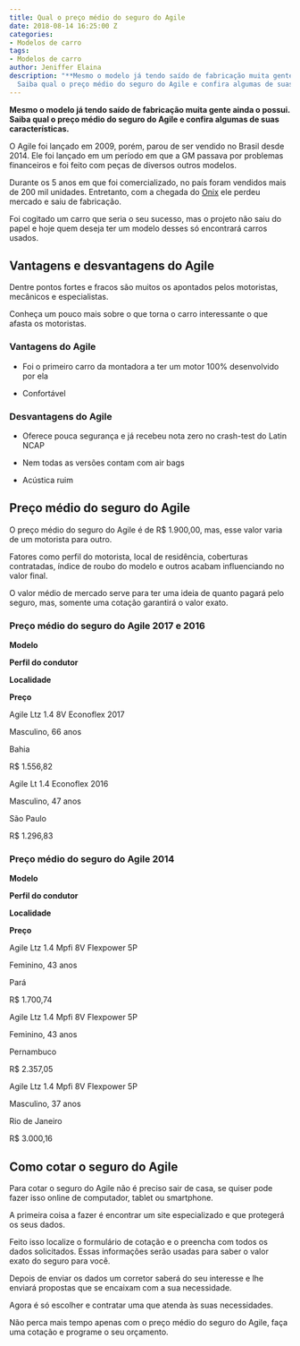 ```yaml
---
title: Qual o preço médio do seguro do Agile
date: 2018-08-14 16:25:00 Z
categories:
- Modelos de carro
tags:
- Modelos de carro
author: Jeniffer Elaina
description: "**Mesmo o modelo já tendo saído de fabricação muita gente ainda o possui.
  Saiba qual o preço médio do seguro do Agile e confira algumas de suas características.**"
---
```


**Mesmo o modelo já tendo saído de fabricação muita gente ainda o possui. Saiba qual o preço médio do seguro do Agile e confira algumas de suas características.**

O Agile foi lançado em 2009, porém, parou de ser vendido no Brasil desde 2014. Ele foi lançado em um período em que a GM passava por problemas financeiros e foi feito com peças de diversos outros modelos.

Durante os 5 anos em que foi comercializado, no país foram vendidos mais de 200 mil unidades. Entretanto, com a chegada do [Onix](https://www.segurodeautomovel.org/preco-medio-do-seguro-do-onix) ele perdeu mercado e saiu de fabricação.

Foi cogitado um carro que seria o seu sucesso, mas o projeto não saiu do papel e hoje quem deseja ter um modelo desses só encontrará carros usados.

## **Vantagens e desvantagens do Agile**

Dentre pontos fortes e fracos são muitos os apontados pelos motoristas, mecânicos e especialistas.

Conheça um pouco mais sobre o que torna o carro interessante o que afasta os motoristas.

### Vantagens do Agile

* Foi o primeiro carro da montadora a ter um motor 100% desenvolvido por ela

* Confortável

### Desvantagens do Agile

* Oferece pouca segurança e já recebeu nota zero no crash-test do Latin NCAP

* Nem todas as versões contam com air bags

* Acústica ruim

## **Preço médio do seguro do Agile**

O preço médio do seguro do Agile é de R$ 1.900,00, mas, esse valor varia de um motorista para outro.

Fatores como perfil do motorista, local de residência, coberturas contratadas, índice de roubo do modelo e outros acabam influenciando no valor final.

O valor médio de mercado serve para ter uma ideia de quanto pagará pelo seguro, mas, somente uma cotação garantirá o valor exato.

### **Preço médio do seguro do Agile 2017 e 2016**

**Modelo**

**Perfil do condutor**

**Localidade**

**Preço**

Agile Ltz 1.4 8V Econoflex 2017

Masculino, 66 anos

Bahia

R$ 1.556,82

Agile Lt 1.4 Econoflex 2016

Masculino, 47 anos

São Paulo

R$ 1.296,83

### **Preço médio do seguro do Agile 2014**

**Modelo**

**Perfil do condutor**

**Localidade**

**Preço**

Agile Ltz 1.4 Mpfi 8V Flexpower 5P

Feminino, 43 anos

Pará

R$ 1.700,74

Agile Ltz 1.4 Mpfi 8V Flexpower 5P

Feminino, 43 anos

Pernambuco

R$ 2.357,05

Agile Ltz 1.4 Mpfi 8V Flexpower 5P

Masculino, 37 anos

Rio de Janeiro

R$ 3.000,16

## **Como cotar o seguro do Agile**

Para cotar o seguro do Agile não é preciso sair de casa, se quiser pode fazer isso online de computador, tablet ou smartphone.

A primeira coisa a fazer é encontrar um site especializado e que protegerá os seus dados.

Feito isso localize o formulário de cotação e o preencha com todos os dados solicitados. Essas informações serão usadas para saber o valor exato do seguro para você.

Depois de enviar os dados um corretor saberá do seu interesse e lhe enviará propostas que se encaixam com a sua necessidade.

Agora é só escolher e contratar uma que atenda às suas necessidades.

Não perca mais tempo apenas com o preço médio do seguro do Agile, faça uma cotação e programe o seu orçamento.